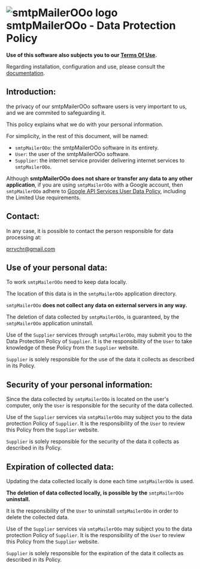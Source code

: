 # ![smtpMailerOOo logo](https://prrvchr.github.io/smtpMailerOOo/img/smtpMailerOOo.png) smtpMailerOOo - Data Protection Policy

**Use of this software also subjects you to our [Terms Of Use](https://prrvchr.github.io/smtpMailerOOo/smtpMailerOOo/registration/TermsOfUse_en).**

Regarding installation, configuration and use, please consult the [documentation](https://prrvchr.github.io/smtpMailerOOo).

## Introduction:

the privacy of our smtpMailerOOo software users is very important to us, and we are commited to safeguarding it.

This policy explains what we do with your personal information.

For simplicity, in the rest of this document, will be named:
- `smtpMailerOOo`:  the smtpMailerOOo software in its entirety.
- `User`: the user of the smtpMailerOOo software.
- `Supplier`: the internet service provider delivering internet services to `smtpMailerOOo`.

Although **smtpMailerOOo does not share or transfer any data to any other application**, if you are using `smtpMailerOOo` with a Google account, then `smtpMailerOOo` adhere to [Google API Services User Data Policy](https://developers.google.com/terms/api-services-user-data-policy), including the Limited Use requirements.

## Contact:

In any case, it is possible to contact the person responsible for data processing at:

prrvchr@gmail.com

## Use of your personal data:

To work `smtpMailerOOo` need to keep data locally.

The location of this data is in the `smtpMailerOOo` application directory.

`smtpMailerOOo` **does not collect any data on external servers in any way.**

The deletion of data collected by `smtpMailerOOo`, is guaranteed, by the `smtpMailerOOo` application uninstall.

Use of the `Supplier` services through `smtpMailerOOo`, may submit you to the Data Protection Policy of `Supplier`. It is the responsibility of the `User` to take knowledge of these Policy from the `Supplier` website.

`Supplier` is solely responsible for the use of the data it collects as described in its Policy.

## Security of your personal information:

Since the data collected by `smtpMailerOOo` is located on the user's computer, only the `User` is responsible for the security of the data collected.

Use of the `Supplier` services via `smtpMailerOOo` may subject you to the data protection Policy of `Supplier`. It is the responsibility of the `User` to review this Policy from the `Supplier` website.

`Supplier` is solely responsible for the security of the data it collects as described in its Policy.

## Expiration of collected data:

Updating the data collected locally is done each time `smtpMailerOOo` is used.

**The deletion of data collected locally, is possible by the** `smtpMailerOOo` **uninstall.**

It is the responsibility of the `User` to uninstall `smtpMailerOOo` in order to delete the collected data.

Use of the `Supplier` services via `smtpMailerOOo` may subject you to the data protection Policy of `Supplier`. It is the responsibility of the `User` to review this Policy from the `Supplier` website.

`Supplier` is solely responsible for the expiration of the data it collects as described in its Policy.
